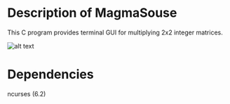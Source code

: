 # Description of MagmaSouse

This C program provides terminal GUI for multiplying 2x2 integer matrices.

![alt text](https://github.com/ZeroFourEightTwelve24/MagmaSouse/blob/master/screenshot.png?raw=true)

# Dependencies

ncurses (6.2)
